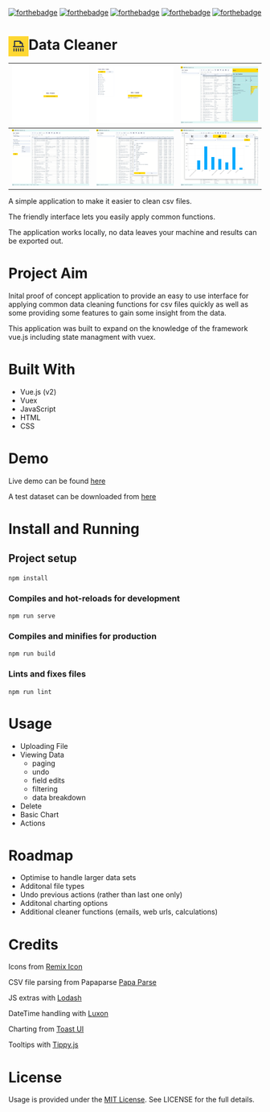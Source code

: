 [![forthebadge](https://forthebadge.com/images/badges/made-with-vue.svg)](https://forthebadge.com)
[![forthebadge](https://forthebadge.com/images/badges/made-with-javascript.svg)](https://forthebadge.com)
[![forthebadge](https://forthebadge.com/images/badges/uses-html.svg)](https://forthebadge.com)
[![forthebadge](https://forthebadge.com/images/badges/uses-css.svg)](https://forthebadge.com)
[![forthebadge](https://forthebadge.com/images/badges/built-with-love.svg)](https://forthebadge.com)

# <img align="left" width="40" height="40" src="images/icon-readme.png">Data Cleaner

| ![](images/screen_01.png)  | ![](images/screen_02.png) | ![](images/screen_04.png) |
|:---:|:---:|:---:|
| ![](images/screen_05.png) | ![](images/screen_06.png) | ![](images/screen_08.png) |


A simple application to make it easier to clean csv files.

The friendly interface lets you easily apply common functions. 

The application works locally, no data leaves your machine and results can be exported out.

# Project Aim

Inital proof of concept application to provide an easy to use interface for applying common data cleaning functions for csv files quickly as well as some providing some features to gain some insight from the data. 

This application was built to expand on the knowledge of the framework vue.js including state managment with vuex.


# Built With
- Vue.js (v2)
- Vuex
- JavaScript
- HTML
- CSS


# Demo
Live demo can be found [here]()

A test dataset can be downloaded from <a href="src/assets/5000 Sales Records.csv">here</a>

# Install and Running
## Project setup
```
npm install
```

### Compiles and hot-reloads for development
```
npm run serve
```

### Compiles and minifies for production
```
npm run build
```

### Lints and fixes files
```
npm run lint
```

# Usage

- Uploading File
- Viewing Data
  - paging
  - undo
  - field edits
  - filtering
  - data breakdown
- Delete
- Basic Chart
- Actions


# Roadmap
- Optimise to handle larger data sets
- Additonal file types
- Undo previous actions (rather than last one only)
- Additonal charting options
- Additional cleaner functions (emails, web urls, calculations)
  

# Credits

Icons from [Remix Icon](https://remixicon.com/)

CSV file parsing from Papaparse [Papa Parse](https://www.papaparse.com/)

JS extras with [Lodash](https://lodash.com/)

DateTime handling with [Luxon](https://moment.github.io/luxon/)

Charting from [Toast UI](https://ui.toast.com/tui-chart)

Tooltips with [Tippy.js](https://atomiks.github.io/tippyjs/)


# License
Usage is provided under the [MIT License](http://opensource.org/licenses/mit-license.php). See LICENSE for the full details.
